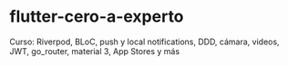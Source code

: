 # flutter-cero-a-experto
Curso: Riverpod, BLoC, push y local notifications, DDD, cámara, videos, JWT, go_router, material 3, App Stores y más
